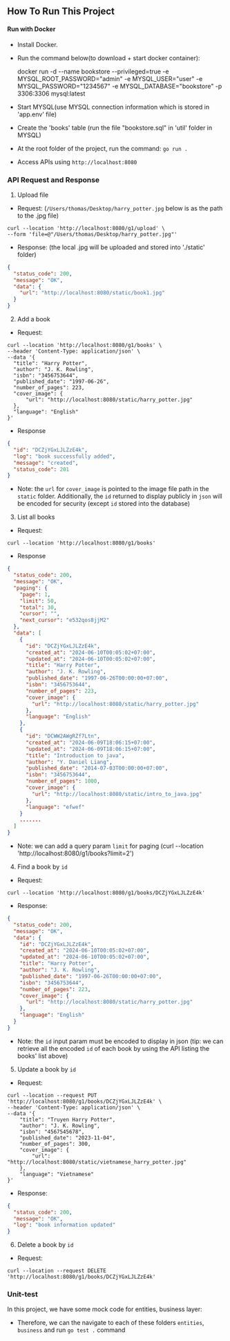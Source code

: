 ## How To Run This Project

#### Run with Docker

- Install Docker.
- Run the command below(to download + start docker container):

  docker run -d --name bookstore --privileged=true -e MYSQL_ROOT_PASSWORD="admin" -e MYSQL_USER="user" -e MYSQL_PASSWORD="1234567" -e MYSQL_DATABASE="bookstore" -p 3306:3306 mysql:latest

- Start MYSQL(use MYSQL connection information which is stored in 'app.env' file)
- Create the 'books' table (run the file "bookstore.sql" in 'util' folder in MYSQL)
- At the root folder of the project, run the command: `go run .`
- Access APIs using `http://localhost:8080`

### API Request and Response

1. Upload file

- Request: (`/Users/thomas/Desktop/harry_potter.jpg` below is as the path to the .jpg file)

```
curl --location 'http://localhost:8080/g1/upload' \
--form 'file=@"/Users/thomas/Desktop/harry_potter.jpg"'
```

- Response: (the local .jpg will be uploaded and stored into './static' folder)

```json
{
  "status_code": 200,
  "message": "OK",
  "data": {
    "url": "http://localhost:8080/static/book1.jpg"
  }
}
```

2. Add a book

- Request:

```
curl --location 'http://localhost:8080/g1/books' \
--header 'Content-Type: application/json' \
--data '{
  "title": "Harry Potter",
  "author": "J. K. Rowling",
  "isbn": "3456753644",
  "published_date": "1997-06-26",
  "number_of_pages": 223,
  "cover_image": {
      "url": "http://localhost:8080/static/harry_potter.jpg"
  },
  "language": "English"
}'
```

- Response

```json
{
  "id": "DCZjYGxLJLZzE4k",
  "log": "book successfully added",
  "message": "created",
  "status_code": 201
}
```

- Note: the `url` for `cover_image` is pointed to the image file path in the `static` folder. Additionally, the `id` returned to display publicly in `json` will be encoded for security (except `id` stored into the database)

3. List all books

- Request:

```
curl --location 'http://localhost:8080/g1/books'
```

- Response

```json
{
  "status_code": 200,
  "message": "OK",
  "paging": {
    "page": 1,
    "limit": 50,
    "total": 30,
    "cursor": "",
    "next_cursor": "e532qos8jjM2"
  },
  "data": [
    {
      "id": "DCZjYGxLJLZzE4k",
      "created_at": "2024-06-10T00:05:02+07:00",
      "updated_at": "2024-06-10T00:05:02+07:00",
      "title": "Harry Potter",
      "author": "J. K. Rowling",
      "published_date": "1997-06-26T00:00:00+07:00",
      "isbn": "3456753644",
      "number_of_pages": 223,
      "cover_image": {
        "url": "http://localhost:8080/static/harry_potter.jpg"
      },
      "language": "English"
    },
    {
      "id": "DCWW2AWgRZf7Ltn",
      "created_at": "2024-06-09T18:06:15+07:00",
      "updated_at": "2024-06-09T18:06:15+07:00",
      "title": "Introduction to java",
      "author": "Y. Daniel Liang",
      "published_date": "2014-07-03T00:00:00+07:00",
      "isbn": "3456753644",
      "number_of_pages": 1000,
      "cover_image": {
        "url": "http://localhost:8080/static/intro_to_java.jpg"
      },
      "language": "efwef"
    }
    .......
  ]
}
```

- Note: we can add a query param `limit` for paging (curl --location 'http://localhost:8080/g1/books?limit=2')

4. Find a book by `id`

- Request:

```
curl --location 'http://localhost:8080/g1/books/DCZjYGxLJLZzE4k'
```

- Response:

```json
{
  "status_code": 200,
  "message": "OK",
  "data": {
    "id": "DCZjYGxLJLZzE4k",
    "created_at": "2024-06-10T00:05:02+07:00",
    "updated_at": "2024-06-10T00:05:02+07:00",
    "title": "Harry Potter",
    "author": "J. K. Rowling",
    "published_date": "1997-06-26T00:00:00+07:00",
    "isbn": "3456753644",
    "number_of_pages": 223,
    "cover_image": {
      "url": "http://localhost:8080/static/harry_potter.jpg"
    },
    "language": "English"
  }
}
```

- Note: the `id` input param must be encoded to display in json (tip: we can retrieve all the encoded `id` of each book by using the API listing the books' list above)

5. Update a book by `id`

- Request:

```
curl --location --request PUT 'http://localhost:8080/g1/books/DCZjYGxLJLZzE4k' \
--header 'Content-Type: application/json' \
--data '{
    "title": "Truyen Harry Potter",
    "author": "J. K. Rowling",
    "isbn": "4567545678",
    "published_date": "2023-11-04",
    "number_of_pages": 300,
    "cover_image": {
        "url": "http://localhost:8080/static/vietnamese_harry_potter.jpg"
    },
    "language": "Vietnamese"
}'
```

- Response:

```json
{
  "status_code": 200,
  "message": "OK",
  "log": "book information updated"
}
```

6. Delete a book by `id`

- Request:

```
curl --location --request DELETE 'http://localhost:8080/g1/books/DCZjYGxLJLZzE4k'
```

### Unit-test

In this project, we have some mock code for entities, business layer:

- Therefore, we can the navigate to each of these folders `entities`, `business` and run `go test .` command